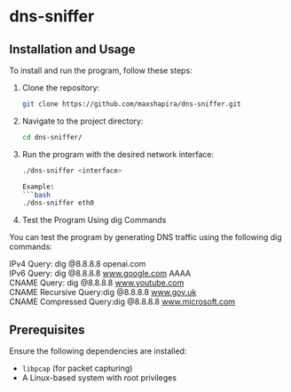 # dns-sniffer

## Installation and Usage

To install and run the program, follow these steps:

1. Clone the repository:
   ```bash
   git clone https://github.com/maxshapira/dns-sniffer.git

2. Navigate to the project directory:
    ```bash
    cd dns-sniffer/

3. Run the program with the desired network interface:
    ```bash
    ./dns-sniffer <interface>

    Example:
    ```bash
    ./dns-sniffer eth0

4. Test the Program Using dig Commands

You can test the program by generating DNS traffic using the following dig commands:

IPv4 Query: dig @8.8.8.8 openai.com  
IPv6 Query: dig @8.8.8.8 www.google.com AAAA  
CNAME Query: dig @8.8.8.8 www.youtube.com  
CNAME Recursive Query:dig @8.8.8.8 www.gov.uk  
CNAME Compressed Query:dig @8.8.8.8 www.microsoft.com  

## Prerequisites
Ensure the following dependencies are installed:
- `libpcap` (for packet capturing)
- A Linux-based system with root privileges

